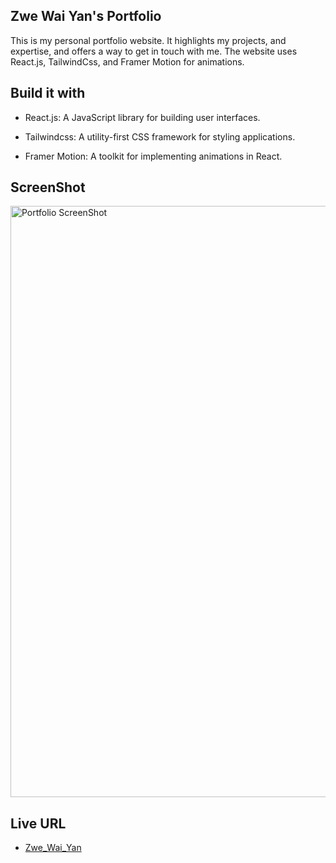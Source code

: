 Zwe Wai Yan's Portfolio
-------------------------
This is my personal portfolio website. It highlights my projects, and expertise, and offers a way to get in touch with me. The website uses React.js, TailwindCss, and Framer Motion for animations.

Build it with
-------------
-  React.js: A JavaScript library for building user interfaces.

-  Tailwindcss: A utility-first CSS framework for styling applications.

-	Framer Motion: A toolkit for implementing animations in React.

ScreenShot
----------
<img width="946" alt="Portfolio ScreenShot" src="https://github.com/user-attachments/assets/6240060c-4269-4108-b36d-0eda6fb8f7b9" />

Live URL
--------
-  [Zwe_Wai_Yan](https://my-portfolio-eight-mocha-80.vercel.app/)
